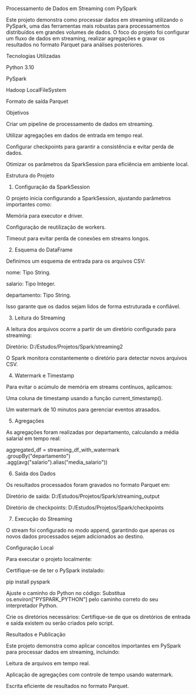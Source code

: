 Processamento de Dados em Streaming com PySpark

Este projeto demonstra como processar dados em streaming utilizando o PySpark, uma das ferramentas mais robustas para processamentos distribuídos em grandes volumes de dados. O foco do projeto foi configurar um fluxo de dados em streaming, realizar agregações e gravar os resultados no formato Parquet para análises posteriores.

Tecnologias Utilizadas

Python 3.10

PySpark

Hadoop LocalFileSystem

Formato de saída Parquet

Objetivos

Criar um pipeline de processamento de dados em streaming.

Utilizar agregações em dados de entrada em tempo real.

Configurar checkpoints para garantir a consistência e evitar perda de dados.

Otimizar os parâmetros da SparkSession para eficiência em ambiente local.

Estrutura do Projeto

1. Configuração da SparkSession

O projeto inicia configurando a SparkSession, ajustando parâmetros importantes como:

Memória para executor e driver.

Configuração de reutilização de workers.

Timeout para evitar perda de conexões em streams longos.

2. Esquema do DataFrame

Definimos um esquema de entrada para os arquivos CSV:

nome: Tipo String.

salario: Tipo Integer.

departamento: Tipo String.

Isso garante que os dados sejam lidos de forma estruturada e confiável.

3. Leitura do Streaming

A leitura dos arquivos ocorre a partir de um diretório configurado para streaming:

Diretório: D:/Estudos/Projetos/Spark/streaming2

O Spark monitora constantemente o diretório para detectar novos arquivos CSV.

4. Watermark e Timestamp

Para evitar o acúmulo de memória em streams contínuos, aplicamos:

Uma coluna de timestamp usando a função current_timestamp().

Um watermark de 10 minutos para gerenciar eventos atrasados.

5. Agregações

As agregações foram realizadas por departamento, calculando a média salarial em tempo real:

aggregated_df = streaming_df_with_watermark \
    .groupBy("departamento") \
    .agg(avg("salario").alias("media_salario"))

6. Saída dos Dados

Os resultados processados foram gravados no formato Parquet em:

Diretório de saída: D:/Estudos/Projetos/Spark/streaming_output

Diretório de checkpoints: D:/Estudos/Projetos/Spark/checkpoints

7. Execução do Streaming

O stream foi configurado no modo append, garantindo que apenas os novos dados processados sejam adicionados ao destino.

Configuração Local

Para executar o projeto localmente:

Certifique-se de ter o PySpark instalado:

pip install pyspark

Ajuste o caminho do Python no código: Substitua os.environ["PYSPARK_PYTHON"] pelo caminho correto do seu interpretador Python.

Crie os diretórios necessários: Certifique-se de que os diretórios de entrada e saída existem ou serão criados pelo script.

Resultados e Publicação

Este projeto demonstra como aplicar conceitos importantes em PySpark para processar dados em streaming, incluindo:

Leitura de arquivos em tempo real.

Aplicação de agregações com controle de tempo usando watermark.

Escrita eficiente de resultados no formato Parquet.
